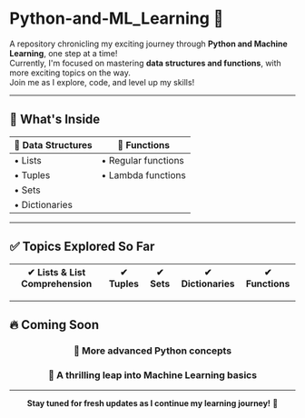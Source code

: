 # **Python-and-ML_Learning** 🚀

A repository chronicling my exciting journey through **Python and Machine Learning**, one step at a time!  
Currently, I'm focused on mastering **data structures and functions**, with more exciting topics on the way.  
Join me as I explore, code, and level up my skills!

---

## 📂 **What's Inside**

| 📌 **Data Structures** | 📌 **Functions**   |
|------------------------|---------------------|
| • Lists                | • Regular functions |
| • Tuples               | • Lambda functions  |
| • Sets                 |                     |
| • Dictionaries         |                     |

---

## ✅ **Topics Explored So Far**

<div align="center">

| ✔ **Lists & List Comprehension** | ✔ **Tuples** | ✔ **Sets** | ✔ **Dictionaries** | ✔ **Functions** |
|----------------------------------|--------------|------------|---------------------|-----------------|

</div>

---

## 🔥 **Coming Soon**

<div align="center">

### 🚀 More advanced **Python concepts**
### 🤖 A thrilling leap into **Machine Learning basics**

</div>

---

<div align="center">
  
**Stay tuned for fresh updates as I continue my learning journey!** 🚀

</div>

<!-- 
Progress tracker:
[=========>----] 60%
-->
